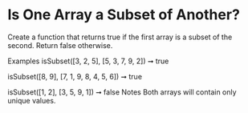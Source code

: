 # Is One Array a Subset of Another?

Create a function that returns true if the first array is a subset of the second. Return false otherwise.

Examples
isSubset([3, 2, 5], [5, 3, 7, 9, 2]) ➞ true

isSubset([8, 9], [7, 1, 9, 8, 4, 5, 6]) ➞ true

isSubset([1, 2], [3, 5, 9, 1]) ➞ false
Notes
Both arrays will contain only unique values.
